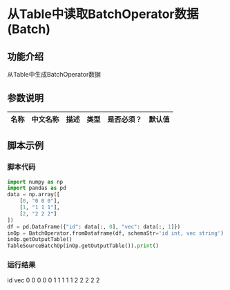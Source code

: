 # 从Table中读取BatchOperator数据(Batch)

## 功能介绍
从Table中生成BatchOperator数据

## 参数说明

| 名称 | 中文名称 | 描述 | 类型 | 是否必须？ | 默认值 |
| --- | --- | --- | --- | --- | --- |



## 脚本示例
### 脚本代码
```python
import numpy as np
import pandas as pd
data = np.array([
    [0, "0 0 0"],
    [1, "1 1 1"],
    [2, "2 2 2"]
])
df = pd.DataFrame({"id": data[:, 0], "vec": data[:, 1]})
inOp = BatchOperator.fromDataframe(df, schemaStr='id int, vec string')
inOp.getOutputTable()
TableSourceBatchOp(inOp.getOutputTable()).print()
```
### 运行结果
   id    vec
0   0  0 0 0
1   1  1 1 1
2   2  2 2 2


